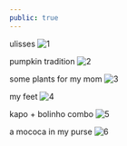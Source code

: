 ```yaml
---
public: true
---
```


ulisses
![1](./1.jpg)

pumpkin tradition
![2](./2.jpg)

some plants for my mom
![3](./3.jpg)

my feet
![4](./4.jpg)

kapo + bolinho combo
![5](./5.jpg)

a mococa in my purse
![6](./6.jpg)

